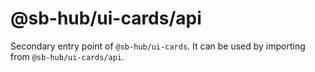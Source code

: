 # @sb-hub/ui-cards/api

Secondary entry point of `@sb-hub/ui-cards`. It can be used by importing from `@sb-hub/ui-cards/api`.
